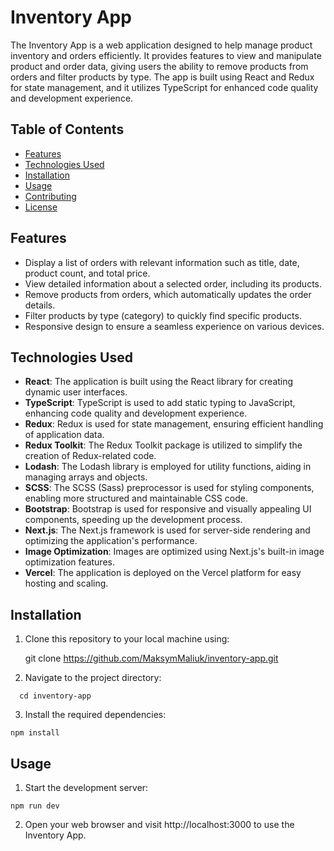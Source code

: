 # Inventory App

The Inventory App is a web application designed to help manage product inventory and orders efficiently. It provides features to view and manipulate product and order data, giving users the ability to remove products from orders and filter products by type. The app is built using React and Redux for state management, and it utilizes TypeScript for enhanced code quality and development experience.

## Table of Contents

- [Features](#features)
- [Technologies Used](#technologies-used)
- [Installation](#installation)
- [Usage](#usage)
- [Contributing](#contributing)
- [License](#license)

## Features

- Display a list of orders with relevant information such as title, date, product count, and total price.
- View detailed information about a selected order, including its products.
- Remove products from orders, which automatically updates the order details.
- Filter products by type (category) to quickly find specific products.
- Responsive design to ensure a seamless experience on various devices.

## Technologies Used

- **React**: The application is built using the React library for creating dynamic user interfaces.
- **TypeScript**: TypeScript is used to add static typing to JavaScript, enhancing code quality and development experience.
- **Redux**: Redux is used for state management, ensuring efficient handling of application data.
- **Redux Toolkit**: The Redux Toolkit package is utilized to simplify the creation of Redux-related code.
- **Lodash**: The Lodash library is employed for utility functions, aiding in managing arrays and objects.
- **SCSS**: The SCSS (Sass) preprocessor is used for styling components, enabling more structured and maintainable CSS code.
- **Bootstrap**: Bootstrap is used for responsive and visually appealing UI components, speeding up the development process.
- **Next.js**: The Next.js framework is used for server-side rendering and optimizing the application's performance.
- **Image Optimization**: Images are optimized using Next.js's built-in image optimization features.
- **Vercel**: The application is deployed on the Vercel platform for easy hosting and scaling.

## Installation

1. Clone this repository to your local machine using:

   git clone https://github.com/MaksymMaliuk/inventory-app.git

2. Navigate to the project directory:
  ```
    cd inventory-app
  ```
3. Install the required dependencies:
  ```
  npm install
  ```
## Usage

1. Start the development server:
  ```
  npm run dev
  ```
2. Open your web browser and visit http://localhost:3000 to use the Inventory App.

